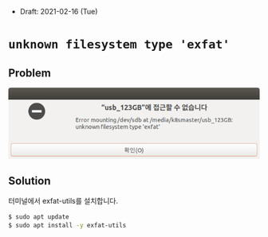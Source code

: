 * Draft: 2021-02-16 (Tue)

# `unknown filesystem type 'exfat'`

## Problem

<img src='images/ubuntu_linux_18_04-unknown_filesystem_type_exfat.png'>

## Solution
터미널에서 exfat-utils를 설치합니다.

```bash
$ sudo apt update
$ sudo apt install -y exfat-utils
```
